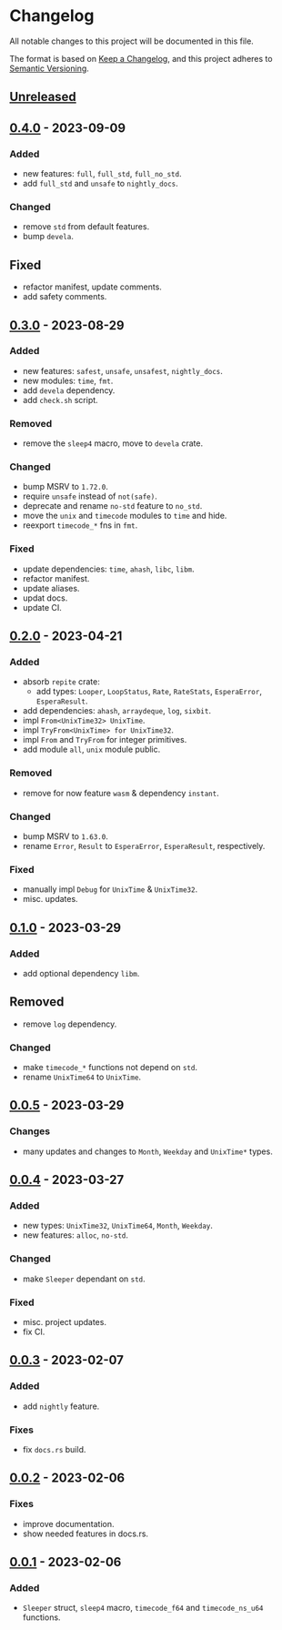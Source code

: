 # Changelog

All notable changes to this project will be documented in this file.

The format is based on [Keep a Changelog], and this project adheres to
[Semantic Versioning].

## [Unreleased]

## [0.4.0] - 2023-09-09

### Added
- new features: `full`, `full_std`, `full_no_std`.
- add `full_std` and `unsafe` to `nightly_docs`.

### Changed
- remove `std` from default features.
- bump `devela`.

## Fixed
- refactor manifest, update comments.
- add safety comments.

## [0.3.0] - 2023-08-29

### Added
- new features: `safest`, `unsafe`, `unsafest`, `nightly_docs`.
- new modules: `time`, `fmt`.
- add `devela` dependency.
- add `check.sh` script.

### Removed
- remove the `sleep4` macro, move to `devela` crate.

### Changed
- bump MSRV to `1.72.0`.
- require `unsafe` instead of `not(safe)`.
- deprecate and rename `no-std` feature to `no_std`.
- move the `unix` and `timecode` modules to `time` and hide.
- reexport `timecode_*` fns in `fmt`.

### Fixed
- update dependencies: `time`, `ahash`, `libc`, `libm`.
- refactor manifest.
- update aliases.
- updat docs.
- update CI.

## [0.2.0] - 2023-04-21

### Added
- absorb `repite` crate:
  - add types: `Looper`, `LoopStatus`, `Rate`, `RateStats`, `EsperaError`, `EsperaResult`.
- add dependencies: `ahash`, `arraydeque`, `log`, `sixbit`.
- impl `From<UnixTime32> UnixTime`.
- impl `TryFrom<UnixTime> for UnixTime32`.
- impl `From` and `TryFrom` for integer primitives.
- add module `all`, `unix` module public.

### Removed
- remove for now feature `wasm` & dependency `instant`.

### Changed
- bump MSRV to `1.63.0`.
- rename `Error`, `Result` to `EsperaError`, `EsperaResult`, respectively.

### Fixed
- manually impl `Debug` for `UnixTime` & `UnixTime32`.
- misc. updates.

## [0.1.0] - 2023-03-29

### Added
- add optional dependency `libm`.

## Removed
- remove `log` dependency.

### Changed
- make `timecode_*` functions not depend on `std`.
- rename `UnixTime64` to `UnixTime`.

## [0.0.5] - 2023-03-29

### Changes
- many updates and changes to `Month`, `Weekday` and `UnixTime*` types.

## [0.0.4] - 2023-03-27

### Added
- new types: `UnixTime32`, `UnixTime64`, `Month`, `Weekday`.
- new features: `alloc`, `no-std`.

### Changed
- make `Sleeper` dependant on `std`.

### Fixed
- misc. project updates.
- fix CI.

## [0.0.3] - 2023-02-07

### Added
- add `nightly` feature.

### Fixes
- fix `docs.rs` build.

## [0.0.2] - 2023-02-06

### Fixes
- improve documentation.
- show needed features in docs.rs.

## [0.0.1] - 2023-02-06

### Added
- `Sleeper` struct, `sleep4` macro, `timecode_f64` and `timecode_ns_u64` functions.


[unreleased]: https://github.com/andamira/espera/compare/v0.4.0...HEAD
[0.4.0]: https://github.com/andamira/espera/releases/tag/v0.4.0
[0.3.0]: https://github.com/andamira/espera/releases/tag/v0.3.0
[0.2.0]: https://github.com/andamira/espera/releases/tag/v0.2.0
[0.2.0]: https://github.com/andamira/espera/releases/tag/v0.2.0
[0.1.0]: https://github.com/andamira/espera/releases/tag/v0.1.0
[0.0.5]: https://github.com/andamira/espera/releases/tag/v0.0.5
[0.0.4]: https://github.com/andamira/espera/releases/tag/v0.0.4
[0.0.3]: https://github.com/andamira/espera/releases/tag/v0.0.3
[0.0.2]: https://github.com/andamira/espera/releases/tag/v0.0.2
[0.0.1]: https://github.com/andamira/espera/releases/tag/v0.0.1

[Keep a Changelog]: https://keepachangelog.com/en/1.0.0/
[Semantic Versioning]: https://semver.org/spec/v2.0.0.html
